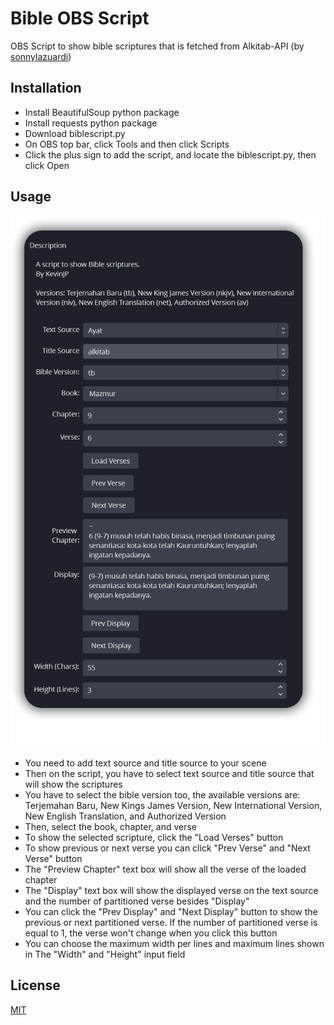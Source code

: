 # Bible OBS Script

OBS Script to show bible scriptures that is fetched from Alkitab-API (by [sonnylazuardi](https://github.com/sonnylazuardi/alkitab-api))

## Installation

- Install BeautifulSoup python package
- Install requests python package
- Download biblescript.py
- On OBS top bar, click Tools and then click Scripts
- Click the plus sign to add the script, and locate the biblescript.py, then click Open


## Usage

![The Script](screen.png)

- You need to add text source and title source to your scene
- Then on the script, you have to select text source and title source that will show the scriptures
- You have to select the bible version too, the available versions are: Terjemahan Baru, New Kings James Version, New International Version, New English Translation, and Authorized Version
- Then, select the book, chapter, and verse
- To show the selected scripture, click the "Load Verses" button
- To show previous or next verse you can click "Prev Verse" and "Next Verse" button
- The "Preview Chapter" text box will show all the verse of the loaded chapter
- The "Display" text box will show the displayed verse on the text source and the number of partitioned verse besides "Display"
- You can click the "Prev Display" and "Next Display" button to show the previous or next partitioned verse. If the number of partitioned verse is equal to 1, the verse won't change when you click this button
- You can choose the maximum width per lines and maximum lines shown in The "Width" and "Height" input field

## License

[MIT](https://choosealicense.com/licenses/mit/)